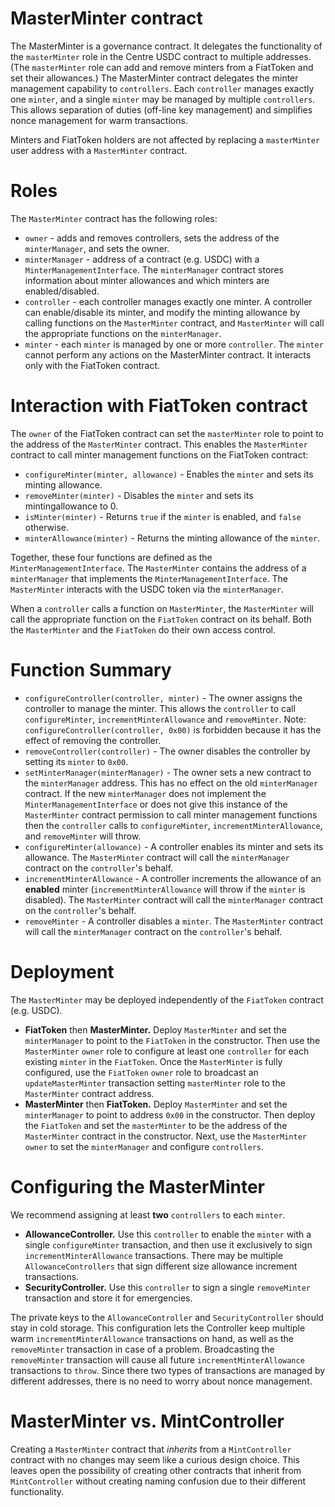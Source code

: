 # MasterMinter contract
The MasterMinter is a governance contract.  It delegates the functionality
of the `masterMinter` role in the Centre USDC contract to multiple addresses.
(The `masterMinter` role can add and remove minters from a FiatToken and set their 
allowances.)  The MasterMinter contract delegates the minter management capability to
`controllers`. Each `controller` manages exactly one `minter`, and a single `minter`
may be managed by multiple `controllers`.  This allows separation of duties
(off-line key management) and simplifies nonce management for warm transactions.

Minters and FiatToken holders are not affected by replacing a `masterMinter` user address with
a `MasterMinter` contract.

# Roles
The `MasterMinter` contract has the following roles:

- `owner` - adds and removes controllers, sets the address of the `minterManager`, 
    and sets the owner.
- `minterManager` - address of a contract (e.g. USDC) with a `MinterManagementInterface`.
    The `minterManager` contract stores information about minter allowances and which
    minters are enabled/disabled.
- `controller` - each controller manages exactly one minter.  A controller
  can enable/disable its minter, and modify the minting allowance by calling functions on
   the `MasterMinter` contract, and `MasterMinter` will call the appropriate functions on 
   the `minterManager`.
- `minter` - each `minter` is managed by one or more `controller`.  The `minter` cannot
  perform any actions on the MasterMinter contract.  It interacts only with
  the FiatToken contract.

# Interaction with FiatToken contract
The `owner` of the FiatToken contract can set the `masterMinter` role to point
to the address of the `MasterMinter` contract.  This enables the `MasterMinter`
contract to call minter management functions on the FiatToken contract:

- `configureMinter(minter, allowance)` - Enables the `minter` and sets its minting allowance.
- `removeMinter(minter)` - Disables the `minter` and sets its mintingallowance to 0.
- `isMinter(minter)` - Returns `true` if the `minter` is enabled, and `false` otherwise.
- `minterAllowance(minter)` - Returns the  minting allowance of the `minter`.

Together, these four functions are defined as the  `MinterManagementInterface`.  The
`MasterMinter` contains the address of a `minterManager` that implements the `MinterManagementInterface`.
The `MasterMinter` interacts with the USDC token via the `minterManager`.

When a `controller` calls a function on `MasterMinter`, the `MasterMinter` will call
the appropriate function on the `FiatToken` contract on its behalf.  Both the `MasterMinter`
and the `FiatToken` do their own access control.

# Function Summary

- `configureController(controller, minter)` - The owner assigns the controller to manage the minter.  This allows
   the `controller` to call `configureMinter`, `incrementMinterAllowance` and `removeMinter`.  Note:
   `configureController(controller, 0x00)` is forbidden because it has the effect of removing the controller. 
- `removeController(controller)` - The owner disables the controller by setting its `minter` to `0x00`.
- `setMinterManager(minterManager)` - The owner sets a new contract to the `minterManager` address.  This has
   no effect on the old `minterManager` contract.  If the new `minterManager` does not implement the 
   `MinterManagementInterface` or does not give this instance of the `MasterMinter` contract permission to
   call minter management functions then the `controller` calls to `configureMinter`, 
   `incrementMinterAllowance`, and `removeMinter` will throw.
- `configureMinter(allowance)` - A controller enables its minter and sets its allowance.  The `MasterMinter`
   contract will call the `minterManager` contract on the `controller`'s behalf.
- `incrementMinterAllowance`  - A controller increments the allowance of an <b>enabled</b> minter 
    (`incrementMinterAllowance` will throw if the `minter` is disabled).  The `MasterMinter`
    contract will call the `minterManager` contract on the `controller`'s behalf.
- `removeMinter` - A controller disables a `minter`.  The `MasterMinter`
   contract will call the `minterManager` contract on the `controller`'s behalf. 

# Deployment
The `MasterMinter` may be deployed independently of the `FiatToken` contract (e.g. USDC).

- <b>FiatToken</b> then <b>MasterMinter.</b> Deploy `MasterMinter` and set the `minterManager`
  to point to the `FiatToken` in the constructor.  Then use the `MasterMinter` `owner` role to
  configure at least one `controller` for each existing `minter` in the `FiatToken`.  Once the
  `MasterMinter` is fully configured, use the `FiatToken` `owner` role to broadcast
   an `updateMasterMinter` transaction setting `masterMinter` role to the `MasterMinter` contract
   address.  
- <b>MasterMinter</b> then <b>FiatToken.</b>  Deploy `MasterMinter` and set the `minterManager`
  to point to address `0x00` in the constructor.  Then deploy the `FiatToken` and set
  the `masterMinter` to be the address of the `MasterMinter` contract in the constructor.
  Next, use the `MasterMinter` `owner` to set the `minterManager` and configure `controllers`.
  

# Configuring the MasterMinter
We recommend assigning at least <b>two</b> `controllers` to each `minter`.

- <b>AllowanceController.</b> Use this `controller` to enable the `minter` with a single
 `configureMinter` transaction, and then use it exclusively to sign `incrementMinterAllowance` transactions.
 There may be multiple `AllowanceControllers` that sign different size allowance increment transactions.
- <b>SecurityController.</b> Use this `controller` to sign a single `removeMinter` transaction and store
  it for emergencies.

The private keys to the `AllowanceController` and `SecurityController` should stay in cold storage.
This configuration lets the Controller keep multiple warm `incrementMinterAllowance` transactions on hand,
as well as the `removeMinter` transaction in case of a problem.  Broadcasting the `removeMinter` transaction
will cause all future `incrementMinterAllowance` transactions to `throw`.  Since there two types
of transactions are managed by different addresses, there is no need to worry about nonce management.


# MasterMinter vs. MintController
Creating a `MasterMinter` contract that *inherits* from a `MintController` contract with no
changes may seem like a curious design choice.  This leaves open the possibility of creating other
contracts that inherit from `MintController` without creating naming confusion due to their different
functionality.